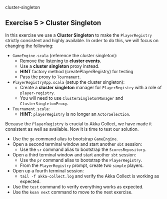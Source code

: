cluster-singleton

## Exercise 5 > Cluster Singleton

In this exercise we use a **Cluster Singleton** to make the `PlayerRegistry` strictly consistent and highly available. In order to do this, we will focus on changing the following:

- `GameEngine.scala` (reference the cluster singleton):
    - Remove the listening to **cluster events**.
    - Use a **cluster singleton** proxy instead.
    - **HINT** factory method (createPlayerRegistry) for testing
    - Pass the proxy to `Tournament`.
- `PlayerRegistryApp.scala` (setup the cluster singleton):
    - Create a **cluster singleton** manager for `PlayerRegistry` with a role of `player-registry`.
    - You will need to use `ClusterSingletonManager` and `ClusterSingletonProxy`.
- `Tournament.scala`:
    - **HINT**: `playerRegistry` is no longer an `ActorSelection`.

Because the `PlayerRegistry` is crucial to Akka Collect, we have made it consistent as well as available. Now it is time to test our solution.

- Use the `ge` command alias to bootstrap `GameEngine`.
- Open a second terminal window and start another `sbt` session:
    - Use the `sr` command alias to bootstrap the `ScoresRepository`.
- Open a third terminal window and start another `sbt` session:
    - Use the `pr` command alias to bootstrap the `PlayerRegistry`.
    - From the `PlayerRegistry` prompt, create two `simple` players.
- Open up a fourth terminal session:
    - `tail -f akka-collect.log` and verify the Akka Collect is working as expected.
- Use the `test` command to verify everything works as expected.
- Use the `koan next` command to move to the next exercise.
